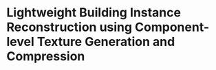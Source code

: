 # Lightweight Building Instance Reconstruction using Component-level Texture Generation and Compression
